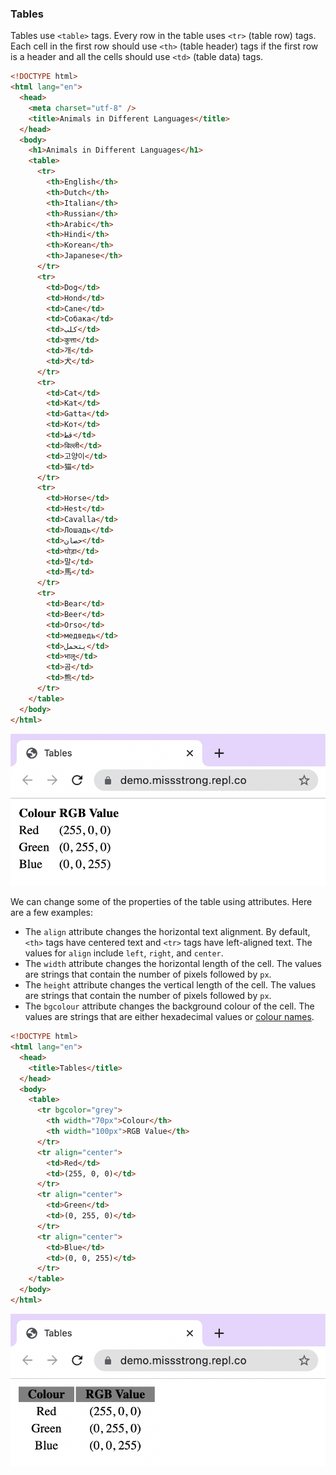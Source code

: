 ### Tables

Tables use `<table>` tags. Every row in the table uses `<tr>` (table row) tags. Each cell in the first row should use `<th>` (table header) tags if the first row is a header and all the cells should use `<td>` (table data) tags.

```html
<!DOCTYPE html>
<html lang="en">
  <head>
    <meta charset="utf-8" />
    <title>Animals in Different Languages</title>
  </head>
  <body>
    <h1>Animals in Different Languages</h1>
    <table>
      <tr>
        <th>English</th>
        <th>Dutch</th> 
        <th>Italian</th> 
        <th>Russian</th> 
        <th>Arabic</th> 
        <th>Hindi</th>   
        <th>Korean</th> 
        <th>Japanese</th> 
      </tr>
      <tr>
        <td>Dog</td>
        <td>Hond</td>
        <td>Cane</td>
        <td>Собака</td>
        <td>كلب</td>
        <td>कुत्ता</td>
        <td>개</td>
        <td>犬</td>
      </tr>
      <tr>
        <td>Cat</td> 
        <td>Kat</td>
        <td>Gatta</td>
        <td>Кот</td>
        <td>قط</td>
        <td>बिल्ली</td>
        <td>고양이</td>
        <td>猫</td>
      </tr>
      <tr>
        <td>Horse</td> 
        <td>Hest</td>
        <td>Cavalla</td>
        <td>Лошадь</td>
        <td>حصان</td>
        <td>घोड़ा</td>
        <td>말</td>
        <td>馬</td>
      </tr>
      <tr>
        <td>Bear</td> 
        <td>Beer</td>
        <td>Orso</td>
        <td>медведь</td>
        <td>يتحمل</td>
        <td>भालू</td>
        <td>곰</td>
        <td>熊</td>
      </tr>
    </table>
  </body>
</html>
```

![](../../Images/HTML_Table_1.png)

We can change some of the properties of the table using attributes. Here are a few examples:
* The `align` attribute changes the horizontal text alignment. By default, `<th>` tags have centered text and `<tr>` tags have left-aligned text. The values for `align` include `left`, `right`, and `center`.
* The `width` attribute changes the horizontal length of the cell. The values are strings that contain the number of pixels followed by `px`.
* The `height` attribute changes the vertical length of the cell. The values are strings that contain the number of pixels followed by `px`.
* The `bgcolour` attribute changes the background colour of the cell. The values are strings that are either hexadecimal values or [colour names](https://www.w3schools.com/colors/colors_names.asp).
  
```html
<!DOCTYPE html>
<html lang="en">
  <head>
    <title>Tables</title>
  </head>
  <body>
    <table>
      <tr bgcolor="grey">
        <th width="70px">Colour</th>
        <th width="100px">RGB Value</th> 
      </tr>
      <tr align="center">
        <td>Red</td>
        <td>(255, 0, 0)</td>
      </tr>
      <tr align="center">
        <td>Green</td> 
        <td>(0, 255, 0)</td> 
      </tr>
      <tr align="center">
        <td>Blue</td> 
        <td>(0, 0, 255)</td>
      </tr>
    </table>
  </body>
</html>
```

![](../../Images/HTML_Table_2.png)
